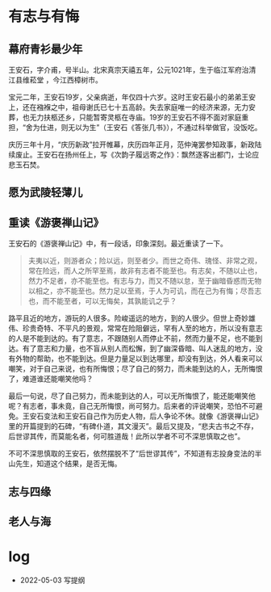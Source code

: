 # 有志与有悔

## 幕府青衫最少年

王安石，字介甫，号半山。北宋真宗天禧五年，公元1021年，生于临江军府治清江县维菘堂 ，今江西樟树市。

宝元二年，王安石19岁，父亲病逝，年仅四十六岁。这时王安石最小的弟弟王安上，还在襁褓之中，祖母谢氏已七十五高龄。失去家庭唯一的经济来源，无力安葬，也无力扶柩还乡，只能暂寄灵柩在寺庙。19岁的王安石不得不面对家庭重担，“舍为仕进，则无以为生”（王安石《答张几书》），不通过科举做官，没饭吃。

庆历三年十月，“庆历新政”拉开帷幕，庆历四年正月，范仲淹罢参知政事，新政陆续废止。王安石在扬州任上，写《次韵子履远寄之作》：飘然逐客出都门，士论应悲玉石焚。

## 愿为武陵轻薄儿


## 重读《游褒禅山记》


王安石的《游褒禅山记》中，有一段话，印象深刻。最近重读了一下。

> 夫夷以近，则游者众；险以远，则至者少。而世之奇伟、瑰怪、非常之观，常在险远，而人之所罕至焉，故非有志者不能至也。有志矣，不随以止也，然力不足者，亦不能至也。有志与力，而又不随以怠，至于幽暗昏惑而无物以相之，亦不能至也。然力足以至焉，于人为可讥，而在己为有悔；尽吾志也，而不能至者，可以无悔矣，其孰能讥之乎？

路平且近的地方，游玩的人很多。险峻遥远的地方，到的人很少。但世上奇妙雄伟、珍贵奇特、不平凡的景观，常常在险阻僻远，罕有人至的地方，所以没有意志的人是不能到达的。有了意志，不跟随别人而停止不前，然而力量不足，也不能到达。有了意志和力量，也不盲从别人而松懈，到了幽深昏暗、叫人迷乱的地方，没有外物的帮助，也不能到达。但是力量足以到达哪里，却没有到达，外人看来可以嘲笑，对于自己来说，也有所悔恨；尽了自己的努力，而未能到达的人，无所悔恨了，难道谁还能嘲笑他吗？

最后一句说，尽了自己努力，而未能到达的人，可以无所悔恨了，能还能嘲笑他呢？有志者，事未竟，自己无所悔恨，尚可努力。后来者的评说嘲笑，恐怕不可避免。王安石变法和王安石自己作为历史人物，后人争论不休。就像《游褒禅山记》里的开篇提到的石碑，“有碑仆道，其文漫灭”。最后又提及，“悲夫古书之不存，后世谬其传，而莫能名者，何可胜道哉！此所以学者不可不深思慎取之也”。

不可不深思慎取的王安石，依然摆脱不了“后世谬其传”，不知道有志投身变法的半山先生，知道这个结果，是否无悔。

## 志与四缘


## 老人与海

# log

- 2022-05-03 写提纲